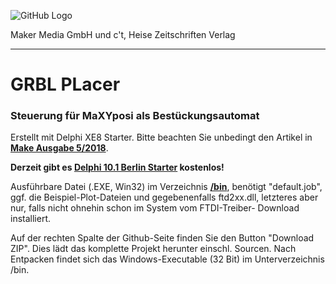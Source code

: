 ![GitHub Logo](http://www.heise.de/make/icons/make_logo.png)

Maker Media GmbH und c't, Heise Zeitschriften Verlag

***

# GRBL PLacer

### Steuerung für MaXYposi als Bestückungsautomat

Erstellt mit Delphi XE8 Starter. Bitte beachten Sie unbedingt den Artikel in **[Make Ausgabe 5/2018](http://shop.heise.de/katalog/make-5-2018)**. 

**Derzeit gibt es [Delphi 10.1 Berlin Starter](https://www.embarcadero.com/de/products/delphi/starter/promotional-download) kostenlos!** 

Ausführbare Datei (.EXE, Win32) im Verzeichnis 
**[/bin](https://github.com/heise/GRBL-Placer/tree/master/Win32/Release)**, benötigt 
"default.job", ggf. die Beispiel-Plot-Dateien und gegebenenfalls ftd2xx.dll, 
letzteres aber nur, falls nicht ohnehin schon im System vom FTDI-Treiber-
Download installiert.

Auf der rechten Spalte der Github-Seite finden Sie den Button "Download ZIP". 
Dies lädt das komplette Projekt herunter einschl. Sourcen. Nach Entpacken findet 
sich das Windows-Executable (32 Bit) im Unterverzeichnis /bin.

